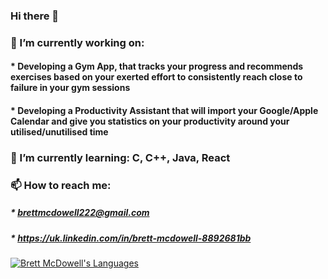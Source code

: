 ### Hi there 👋

### 🔭 I’m currently working on:
#### * Developing a Gym App, that tracks your progress and recommends exercises based on your exerted effort to consistently reach close to failure in your gym sessions
#### * Developing a Productivity Assistant that will import your Google/Apple Calendar and give you statistics on your productivity around your utilised/unutilised time
### 🌱 I’m currently learning: C, C++, Java, React
### 📫 How to reach me:
  ##### * brettmcdowell222@gmail.com
  ##### * https://uk.linkedin.com/in/brett-mcdowell-8892681bb

[![Brett McDowell's Languages](https://github-readme-stats.vercel.app/api/top-langs/?username=brettmcdowell&layout=compact&hide_border=true&hide=shell&langs_count=7&count_private=true&exclude_repo=durhack-2022&theme=transparent)](https://github.com/brettmcdowell?tab=repositories)
